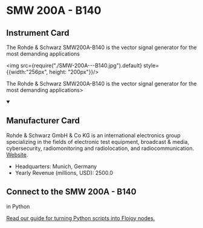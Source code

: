 
# SMW 200A - B140


## Instrument Card

<div className="flex">

<div>

The Rohde & Schwarz SMW200A-B140 is the vector signal generator for the most demanding applications

</div>

<img src={require("./SMW-200A---B140.jpg").default} style={{width:"256px", height: "200px"}}/>

</div>

The Rohde & Schwarz SMW200A-B140 is the vector signal generator for the most demanding applications>

<details open>
<summary><h2>Manufacturer Card</h2></summary>

Rohde & Schwarz GmbH & Co KG is an international electronics group specializing in the fields of electronic test equipment, broadcast & media, cybersecurity, radiomonitoring and radiolocation, and radiocommunication. <a href="https://www.rohde-schwarz.com/ca/home_48230.html">Website</a>.

<ul>
  <li>Headquarters: Munich, Germany</li>
  <li>Yearly Revenue (millions, USD): 2500.0</li>
</ul>
</details>

## Connect to the SMW 200A - B140
 in Python

[Read our guide for turning Python scripts into Flojoy nodes.](https://docs.flojoy.ai/custom-nodes/creating-custom-node/)


